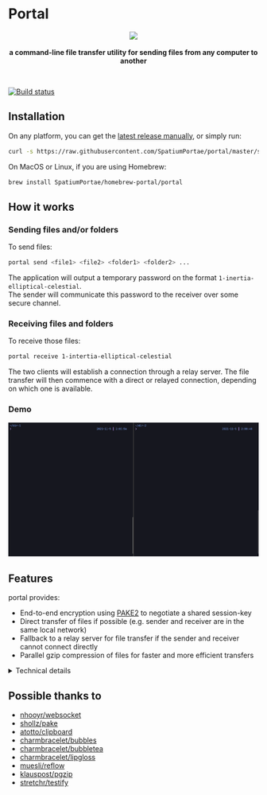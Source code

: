 # Portal

<p align="center">
<img src="https://user-images.githubusercontent.com/6842167/172497072-e196c2d0-f0f9-4039-83f4-5d7e056e97cf.png" width="375" height="auto">
</p>
<p align="center" style="font-weight: bold;">
a command-line file transfer utility for sending files from any computer to another
</p>
  
<br>

[![Build status](https://img.shields.io/github/actions/workflow/status/SpatiumPortae/portal/ci.yml?branch=master)](https://img.shields.io/github/actions/workflow/status/SpatiumPortae/portal/ci.yml?branch=master)


## Installation

On any platform, you can get the [latest release manually](https://github.com/SpatiumPortae/portal/releases/latest), or simply run:

```bash
curl -s https://raw.githubusercontent.com/SpatiumPortae/portal/master/scripts/install.sh | bash
```

On MacOS or Linux, if you are using Homebrew:
```bash
brew install SpatiumPortae/homebrew-portal/portal
```

## How it works

### Sending files and/or folders

To send files:

```bash
portal send <file1> <file2> <folder1> <folder2> ...
```

The application will output a temporary password on the format `1-inertia-elliptical-celestial`.
<br>
The sender will communicate this password to the receiver over some secure channel.

### Receiving files and folders

To receive those files:

```bash
portal receive 1-intertia-elliptical-celestial
```

The two clients will establish a connection through a relay server. The file transfer will then commence with a direct or relayed connection, depending on which one is available.

### Demo

![demo](./assets/demo.gif)

## Features

portal provides:

- End-to-end encryption using [PAKE2](https://en.wikipedia.org/wiki/Password-authenticated_key_agreement) to negotiate a shared session-key
- Direct transfer of files if possible (e.g. sender and receiver are in the same local network)
- Fallback to a relay server for file transfer if the sender and receiver cannot connect directly
- Parallel gzip compression of files for faster and more efficient transfers



<details>
  <summary>Technical details</summary>
  
## Technical details

The connection between the sender and the server is negotiated using a intermediary server (relay).
<br>
The relay server is used to negotiate a secure encrypted channel while never seeing the contents of files nor the temporary password.

The communication works as follows:

- `sender` connects to `relay`
- `relay` allocates an id to the sender and sends it to the `sender`
- `sender` outputs the password to the terminal, hashes the password and sends it to the `relay`
- `receiver` hashes the password (which has been communicated over some secure channel) and sends it to the `relay`
- When both the `sender` and the `receiver` have sent the hashed password to the `relay`, the cryptographic exchange starts
- During the cryptographic exchange, the `relay`, well, relays messages from the `sender` to the `receiver` and vice-versa
- Once the cryptographic exchange is done, every message sent by the `sender` and `receiver` is encrypted, and the `relay` cannot see their contents
- The file transfer is about to begin, and can commence in two ways: 
  1. The `sender` and `receiver` are in the same local network or can be reached directly by IP in some other way
    - In this case, the `sender` and `receiver` will happily send the files to each other directly. The `relay` will close down for this connection.
  2. The `sender` and `receiver` are not on the same local network, or cannot reach each other directly. The transfer will go through the `relay`, which will continue to relay encrypted messages until the file transfer is completed
 </details>

## Possible thanks to

- [nhooyr/websocket](https://github.com/nhooyr/websocket)
- [shollz/pake](https://github.com/schollz/pake)
- [atotto/clipboard](https://github.com/atotto/clipboard)
- [charmbracelet/bubbles](https://github.com/charmbracelet/bubbles)
- [charmbracelet/bubbletea](https://github.com/charmbracelet/bubbletea)
- [charmbracelet/lipgloss](https://github.com/charmbracelet/lipgloss)
- [muesli/reflow](https://github.com/muesli/reflow)
- [klauspost/pgzip](https://github.com/klauspost/pgzip)
- [stretchr/testify](https://github.com/stretchr/testify)
